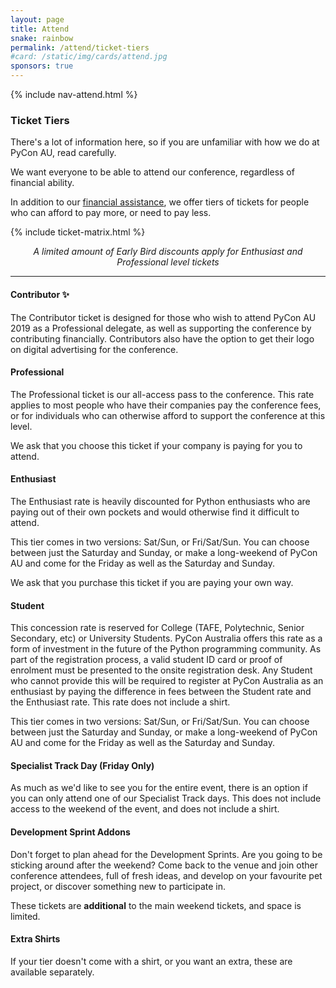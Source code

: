```yaml
---
layout: page
title: Attend
snake: rainbow
permalink: /attend/ticket-tiers
#card: /static/img/cards/attend.jpg
sponsors: true
---
```


{% include nav-attend.html %}

### Ticket Tiers

There's a lot of information here, so if you are unfamiliar with how we do at PyCon AU, read carefully. 

We want everyone to be able to attend our conference, regardless of financial ability. 

In addition to our [financial assistance](/assistance), we offer tiers of tickets for people who can afford to pay more, or need to pay less. 

{% include ticket-matrix.html %}

<p align="center"><i>A limited amount of Early Bird discounts apply for Enthusiast and Professional level tickets</i></p>

<hr>

<a name="contributor"></a>
#### Contributor ✨

The Contributor ticket is designed for those who wish to attend PyCon AU 2019 as a Professional delegate, as well as supporting the conference by contributing financially. Contributors also have the option to get their logo on digital advertising for the conference. 

#### Professional

The Professional ticket is our all-access pass to the conference. This rate applies to most people who have their companies pay the conference fees, or for individuals who can otherwise afford to support the conference at this level.
 
We ask that you choose this ticket if your company is paying for you to attend.

#### Enthusiast

The Enthusiast rate is heavily discounted for Python enthusiasts who are paying out of their own pockets and would otherwise find it difficult to attend.

This tier comes in two versions: Sat/Sun, or Fri/Sat/Sun. You can choose between just the Saturday and Sunday, or make a long-weekend of PyCon AU and come for the Friday as well as the Saturday and Sunday.

We ask that you purchase this ticket if you are paying your own way. 

#### Student

This concession rate is reserved for College (TAFE, Polytechnic, Senior Secondary, etc) or University Students. PyCon Australia offers this rate as a form of investment in the future of the Python programming community. As part of the registration process, a valid student ID card or proof of enrolment must be presented to the onsite registration desk. Any Student who cannot provide this will be required to register at PyCon Australia as an enthusiast by paying the difference in fees between the Student rate and the Enthusiast rate. This rate does not include a shirt. 

This tier comes in two versions: Sat/Sun, or Fri/Sat/Sun. You can choose between just the Saturday and Sunday, or make a long-weekend of PyCon AU and come for the Friday as well as the Saturday and Sunday.

#### Specialist Track Day (Friday Only)

As much as we'd like to see you for the entire event, there is an option if you can only attend one of our Specialist Track days. This does not include access to the weekend of the event, and does not include a shirt. 


#### Development Sprint Addons

Don't forget to plan ahead for the Development Sprints. Are you going to be
sticking around after the weekend? Come back to the venue and join other
conference attendees, full of fresh ideas, and develop on your favourite pet
project, or discover something new to participate in.

These tickets are **additional** to the main weekend tickets, and space is limited. 

#### Extra Shirts

If your tier doesn't come with a shirt, or you want an extra, these are available separately.


